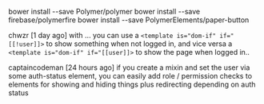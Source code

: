 
bower install --save Polymer/polymer
bower install --save firebase/polymerfire
bower install --save PolymerElements/paper-button




chwzr 
[1 day ago] 
with <firebase-auth> ... you can use  a  `<template is="dom-if" if="[[!user]]>`  to show something when not logged in, and vice versa  a `<template is="dom-if" if="[[user]]>` to show the page when logged in..


captaincodeman [24 hours ago] 
if you create a mixin and set the user via some auth-status element, you can easily add role / permission checks to elements for showing and hiding things plus redirecting depending on auth status